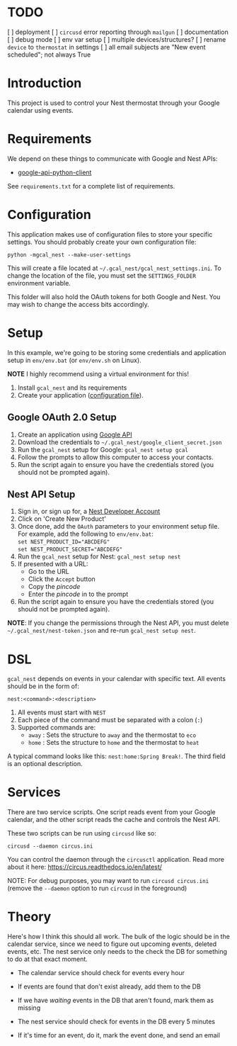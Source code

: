 # TODO

[ ] deployment
[ ] `circusd` error reporting through `mailgun`
[ ] documentation
[ ] debug mode
[ ] env var setup
[ ] multiple devices/structures?
[ ] rename `device` to `thermostat` in settings
[ ] all email subjects are "New event scheduled"; not always True

# Introduction
This project is used to control your Nest thermostat through your Google calendar using events.

# Requirements

We depend on these things to communicate with Google and Nest APIs:

*   [google-api-python-client](https://developers.google.com/google-apps/calendar/quickstart/python)

See `requirements.txt` for a complete list of requirements.

# Configuration

This application makes use of configuration files to store your specific
settings.  You should probably create your own configuration file:

    python -mgcal_nest --make-user-settings

This will create a file located at `~/.gcal_nest/gcal_nest_settings.ini`.  To change the location of the file, you must set the `SETTINGS_FOLDER` environment variable.

This folder will also hold the OAuth tokens for both Google and Nest.  You may
wish to change the access bits accordingly.


# Setup

In this example, we're going to be storing some credentials and application setup
in `env/env.bat` (or `env/env.sh` on Linux).

**NOTE** I highly recommend using a virtual environment for this!
1.  Install `gcal_nest` and its requirements
1.  Create your application ([configuration file](#Configuration)).

## Google OAuth 2.0 Setup

1.  Create an application using [Google API](https://console.developers.google.com/flows/enableapi?apiid=calendar&pli=1)
1.  Download the credentials to `~/.gcal_nest/google_client_secret.json`
1.  Run the `gcal_nest` setup for Google: `gcal_nest setup gcal`
1.  Follow the prompts to allow this computer to access your contacts.
1.  Run the script again to ensure you have the credentials stored (you should not
    be prompted again).

## Nest API Setup

1.  Sign in, or sign up for, a [Nest Developer Account](https://developers.nest.com/)
1.  Click on 'Create New Product'
1.  Once done, add the `OAuth` parameters to your environment setup file.  For example, add the following to `env/env.bat`:  
    `set NEST_PRODUCT_ID="ABCDEFG"`  
    `set NEST_PRODUCT_SECRET="ABCDEFG"`  
1.  Run the `gcal_nest` setup for Nest: `gcal_nest setup nest`
1.  If presented with a URL:
    *   Go to the URL
    *   Click the `Accept` button
    *   Copy the *pincode*
    *   Enter the *pincode* in to the prompt
1.  Run the script again to ensure you have the credentials stored (you should not
    be prompted again).

**NOTE**: If you change the permissions through the Nest API, you must delete `~/.gcal_nest/nest-token.json` and re-run `gcal_nest setup nest`.

# DSL
`gcal_nest` depends on events in your calendar with specific text.  All events should be in the form of:

    nest:<command>:<description>

1.  All events must start with `NEST`
1.  Each piece of the command must be separated with a colon (`:`)
1.  Supported commands are:
    *   `away` : Sets the structure to `away` and the thermostat to `eco`
    *   `home` : Sets the structure to `home` and the thermostat to `heat`

A typical command looks like this: `nest:home:Spring Break!`.  The third field
is an optional description.

# Services
There are two service scripts.  One script reads event from your Google calendar, and the other script reads the cache and controls the Nest API.

These two scripts can be run using `circusd` like so:

    circusd --daemon circus.ini

You can control the daemon through the `circusctl` application.  Read more about it here:  https://circus.readthedocs.io/en/latest/

NOTE: For debug purposes, you may want to run `circusd circus.ini` (remove the `--daemon` option to run `circusd` in the foreground)

# Theory
Here's how I think this should all work.  The bulk of the logic should be in the calendar service, since we need to figure out upcoming events, deleted events, etc.  The nest service only needs to the check the DB for something to do at that exact moment.

*   The calendar service should check for events every hour
*   If events are found that don't exist already, add them to the DB
*   If we have *waiting* events in the DB that aren't found, mark them as missing

*   The nest service should check for events in the DB every 5 minutes
*   If it's time for an event, do it, mark the event done, and send an email